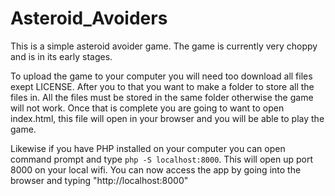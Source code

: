# Asteroid_Avoiders
This is a simple asteroid avoider game. The game is currently very choppy and is in its early stages.


To upload the game to your computer you will need too download all files exept LICENSE. After you to that you want to make a folder to store all the files in. All the files must be stored in the same folder otherwise the game will not work. Once that is complete you are going to want to open index.html, this file will open in your browser and you will be able to play the game.

Likewise if you have PHP installed on your computer you can open command prompt and type ```php -S localhost:8000```. This will open up port 8000 on your local wifi. You can now access the app by going into the browser and typing "http://localhost:8000"
